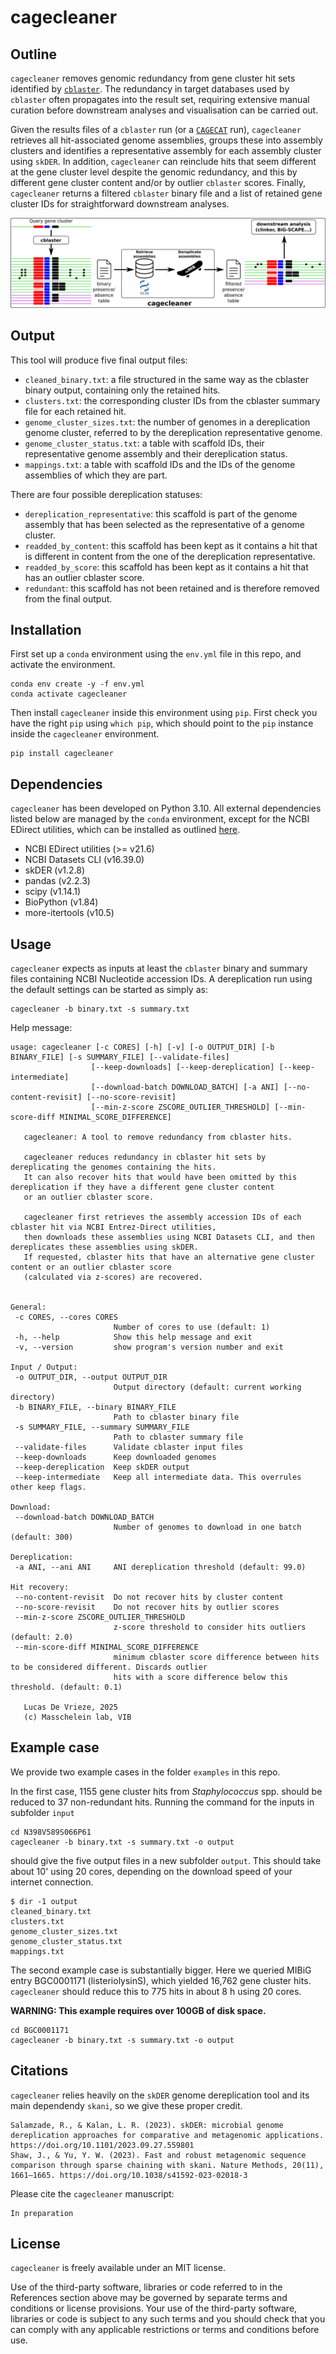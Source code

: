 # cagecleaner

## Outline

`cagecleaner` removes genomic redundancy from gene cluster hit sets identified by [`cblaster`](https://github.com/gamcil/cblaster). The redundancy in target databases used by `cblaster` often propagates into the result set, requiring extensive manual curation before downstream analyses and visualisation can be carried out.

Given the results files of a `cblaster` run (or a [`CAGECAT`](https://cagecat.bioinformatics.nl/) run), `cagecleaner` retrieves all hit-associated genome assemblies, groups these into assembly clusters and identifies a representative assembly for each assembly cluster using `skDER`. In addition, `cagecleaner` can reinclude hits that seem different at the gene cluster level despite the genomic redundancy, and this by different gene cluster content and/or by outlier `cblaster` scores. Finally, `cagecleaner` returns a filtered `cblaster` binary file and a list of retained gene cluster IDs for straightforward downstream analyses.

![workflow](workflow.png)

## Output
This tool will produce five final output files:
- `cleaned_binary.txt`: a file structured in the same way as the cblaster binary output, containing only the retained hits. 
- `clusters.txt`: the corresponding cluster IDs from the cblaster summary file for each retained hit.
- `genome_cluster_sizes.txt`: the number of genomes in a dereplication genome cluster, referred to by the dereplication representative genome.
- `genome_cluster_status.txt`: a table with scaffold IDs, their representative genome assembly and their dereplication status.
- `mappings.txt`: a table with scaffold IDs and the IDs of the genome assemblies of which they are part.
    
There are four possible dereplication statuses:
- `dereplication_representative`: this scaffold is part of the genome assembly that has been selected as the representative of a genome cluster.
- `readded_by_content`: this scaffold has been kept as it contains a hit that is different in content from the one of the dereplication representative.
- `readded_by_score`: this scaffold has been kept as it contains a hit that has an outlier cblaster score.
- `redundant`: this scaffold has not been retained and is therefore removed from the final output.

## Installation

First set up a `conda` environment using the `env.yml` file in this repo, and activate the environment.

```
conda env create -y -f env.yml
conda activate cagecleaner
```

Then install `cagecleaner` inside this environment using `pip`. First check you have the right `pip` using `which pip`, which should point to the `pip` instance inside the `cagecleaner` environment.

```
pip install cagecleaner
```

## Dependencies

`cagecleaner` has been developed on Python 3.10. All external dependencies listed below are managed by the `conda` environment, except for the NCBI EDirect utilities, which can be installed as outlined [here](https://www.ncbi.nlm.nih.gov/books/NBK179288/).

 - NCBI EDirect utilities (>= v21.6)
 - NCBI Datasets CLI (v16.39.0)
 - skDER (v1.2.8)
 - pandas (v2.2.3)
 - scipy (v1.14.1)
 - BioPython (v1.84)
 - more-itertools (v10.5)

 ## Usage

 `cagecleaner` expects as inputs at least the `cblaster` binary and summary files containing NCBI Nucleotide accession IDs. A dereplication run using the default settings can be started as simply as:
 ```
 cagecleaner -b binary.txt -s summary.txt
 ```

 Help message:
 ```
 usage: cagecleaner [-c CORES] [-h] [-v] [-o OUTPUT_DIR] [-b BINARY_FILE] [-s SUMMARY_FILE] [--validate-files]
                   [--keep-downloads] [--keep-dereplication] [--keep-intermediate]
                   [--download-batch DOWNLOAD_BATCH] [-a ANI] [--no-content-revisit] [--no-score-revisit]
                   [--min-z-score ZSCORE_OUTLIER_THRESHOLD] [--min-score-diff MINIMAL_SCORE_DIFFERENCE]

    cagecleaner: A tool to remove redundancy from cblaster hits.
    
    cagecleaner reduces redundancy in cblaster hit sets by dereplicating the genomes containing the hits. 
    It can also recover hits that would have been omitted by this dereplication if they have a different gene cluster content
    or an outlier cblaster score.
    
    cagecleaner first retrieves the assembly accession IDs of each cblaster hit via NCBI Entrez-Direct utilities, 
    then downloads these assemblies using NCBI Datasets CLI, and then dereplicates these assemblies using skDER.
    If requested, cblaster hits that have an alternative gene cluster content or an outlier cblaster score 
    (calculated via z-scores) are recovered.
                                     

General:
  -c CORES, --cores CORES
                        Number of cores to use (default: 1)
  -h, --help            Show this help message and exit
  -v, --version         show program's version number and exit

Input / Output:
  -o OUTPUT_DIR, --output OUTPUT_DIR
                        Output directory (default: current working directory)
  -b BINARY_FILE, --binary BINARY_FILE
                        Path to cblaster binary file
  -s SUMMARY_FILE, --summary SUMMARY_FILE
                        Path to cblaster summary file
  --validate-files      Validate cblaster input files
  --keep-downloads      Keep downloaded genomes
  --keep-dereplication  Keep skDER output
  --keep-intermediate   Keep all intermediate data. This overrules other keep flags.

Download:
  --download-batch DOWNLOAD_BATCH
                        Number of genomes to download in one batch (default: 300)

Dereplication:
  -a ANI, --ani ANI     ANI dereplication threshold (default: 99.0)

Hit recovery:
  --no-content-revisit  Do not recover hits by cluster content
  --no-score-revisit    Do not recover hits by outlier scores
  --min-z-score ZSCORE_OUTLIER_THRESHOLD
                        z-score threshold to consider hits outliers (default: 2.0)
  --min-score-diff MINIMAL_SCORE_DIFFERENCE
                        minimum cblaster score difference between hits to be considered different. Discards outlier
                        hits with a score difference below this threshold. (default: 0.1)

    Lucas De Vrieze, 2025
    (c) Masschelein lab, VIB
 ```

## Example case

We provide two example cases in the folder `examples` in this repo.

In the first case, 1155 gene cluster hits from *Staphylococcus* spp. should be reduced to 37 non-redundant hits. Running the command for the inputs in subfolder `input`

```
cd N398V589S066P61
cagecleaner -b binary.txt -s summary.txt -o output
```
should give the five output files in a new subfolder `output`. This should take about 10' using 20 cores, depending on the download speed of your internet connection.

```
$ dir -1 output
cleaned_binary.txt
clusters.txt
genome_cluster_sizes.txt
genome_cluster_status.txt
mappings.txt
```

The second example case is substantially bigger. Here we queried MIBiG entry BGC0001171 (listeriolysinS), which yielded 16,762 gene cluster hits. `cagecleaner` should reduce this to 775 hits in about 8 h using 20 cores.

**WARNING: This example requires over 100GB of disk space.**

```
cd BGC0001171
cagecleaner -b binary.txt -s summary.txt -o output
```

## Citations

`cagecleaner` relies heavily on the `skDER` genome dereplication tool and its main dependendy `skani`, so we give these proper credit.
```
Salamzade, R., & Kalan, L. R. (2023). skDER: microbial genome dereplication approaches for comparative and metagenomic applications. https://doi.org/10.1101/2023.09.27.559801
Shaw, J., & Yu, Y. W. (2023). Fast and robust metagenomic sequence comparison through sparse chaining with skani. Nature Methods, 20(11), 1661–1665. https://doi.org/10.1038/s41592-023-02018-3
```

Please cite the `cagecleaner` manuscript:
```
In preparation
```

## License

`cagecleaner` is freely available under an MIT license.

Use of the third-party software, libraries or code referred to in the References section above may be governed by separate terms and conditions or license provisions. Your use of the third-party software, libraries or code is subject to any such terms and you should check that you can comply with any applicable restrictions or terms and conditions before use.
